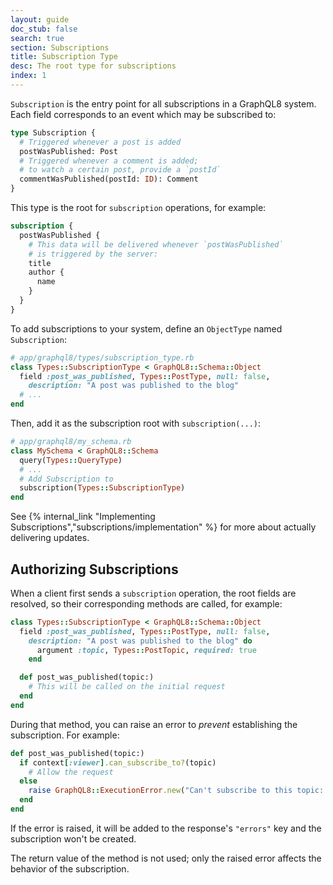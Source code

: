 ```yaml
---
layout: guide
doc_stub: false
search: true
section: Subscriptions
title: Subscription Type
desc: The root type for subscriptions
index: 1
---
```


`Subscription` is the entry point for all subscriptions in a GraphQL8 system. Each field corresponds to an event which may be subscribed to:

```graphql
type Subscription {
  # Triggered whenever a post is added
  postWasPublished: Post
  # Triggered whenever a comment is added;
  # to watch a certain post, provide a `postId`
  commentWasPublished(postId: ID): Comment
}
```

This type is the root for `subscription` operations, for example:

```graphql
subscription {
  postWasPublished {
    # This data will be delivered whenever `postWasPublished`
    # is triggered by the server:
    title
    author {
      name
    }
  }
}
```

To add subscriptions to your system, define an `ObjectType` named `Subscription`:

```ruby
# app/graphql8/types/subscription_type.rb
class Types::SubscriptionType < GraphQL8::Schema::Object
  field :post_was_published, Types::PostType, null: false,
    description: "A post was published to the blog"
  # ...
end
```

Then, add it as the subscription root with `subscription(...)`:

```ruby
# app/graphql8/my_schema.rb
class MySchema < GraphQL8::Schema
  query(Types::QueryType)
  # ...
  # Add Subscription to
  subscription(Types::SubscriptionType)
end
```

See {% internal_link "Implementing Subscriptions","subscriptions/implementation" %} for more about actually delivering updates.

## Authorizing Subscriptions

When a client first sends a `subscription` operation, the root fields are resolved, so their corresponding methods are called, for example:

```ruby
class Types::SubscriptionType < GraphQL8::Schema::Object
  field :post_was_published, Types::PostType, null: false,
    description: "A post was published to the blog" do
      argument :topic, Types::PostTopic, required: true
    end

  def post_was_published(topic:)
    # This will be called on the initial request
  end
end
```

During that method, you can raise an error to _prevent_ establishing the subscription. For example:

```ruby
def post_was_published(topic:)
  if context[:viewer].can_subscribe_to?(topic)
    # Allow the request
  else
    raise GraphQL8::ExecutionError.new("Can't subscribe to this topic: #{topic}")
  end
end
```

If the error is raised, it will be added to the response's `"errors"` key and the subscription won't be created.

The return value of the method is not used; only the raised error affects the behavior of the subscription.
